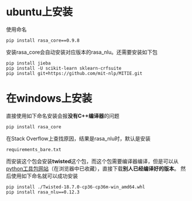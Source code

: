 # ubuntu上安装
使用命名
```
pip install rasa_core==0.9.8
```
安装rasa_core会自动安装对应版本的rasa_nlu。还需要安装如下包
```
pip install jieba
pip install -U scikit-learn sklearn-crfsuite
pip install git+https://github.com/mit-nlp/MITIE.git
```

# 在windows上安装
直接使用如下命名安装会报**没有C++编译器**的问题
```
pip install rasa_core
```
在Stack Overflow上查找原因，结果是rasa_nlu时，默认是安装
```
requirements_bare.txt
```
而安装这个包会安装**twisted**这个包，而这个包需要编译器编译，但是可以从[python工具包网站](http://www.lfd.uci.edu/~gohlke/pythonlibs/)（在浏览器中已收藏），直接下载**别人已经编译好的版本**。
然后使用如下命名就可以成功安装
```
pip install ./Twisted-18.7.0-cp36-cp36m-win_amd64.whl
pip install rasa_nlu==0.12.3
```
